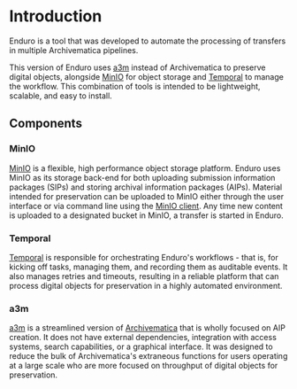 # Introduction

Enduro is a tool that was developed to automate the processing of transfers in
multiple Archivematica pipelines.

This version of Enduro uses [a3m](https://github.com/artefactual-labs/a3m)
instead of Archivematica to preserve digital objects, alongside
[MinIO](https://min.io/) for object storage and [Temporal](https://temporal.io/)
to manage the workflow. This combination of tools is intended to be lightweight,
scalable, and easy to install.

## Components

### MinIO

[MinIO](https://min.io/) is a flexible, high performance object storage
platform. Enduro uses MinIO as its storage back-end for both uploading
submission information packages (SIPs) and storing archival information packages
(AIPs). Material intended for preservation can be uploaded to MinIO either
through the user interface or via command line using the [MinIO
client](https://min.io/docs/minio/linux/reference/minio-mc.html). Any time new
content is uploaded to a designated bucket in MinIO, a transfer is started in
Enduro.

### Temporal

[Temporal](https://temporal.io/) is responsible for orchestrating Enduro's
workflows - that is, for kicking off tasks, managing them, and recording them as
auditable events. It also manages retries and timeouts, resulting in a reliable
platform that can process digital objects for preservation in a highly automated
environment.

### a3m

[a3m](https://github.com/artefactual-labs/a3m) is a streamlined version of
[Archivematica](https://archivematica.org) that is wholly focused on AIP
creation. It does not have external dependencies, integration with access
systems, search capabilities, or a graphical interface. It was designed to
reduce the bulk of Archivematica's extraneous functions for users operating at a
large scale who are more focused on throughput of digital objects for
preservation.
